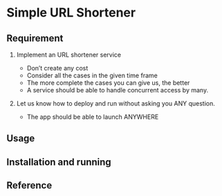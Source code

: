 # Simple URL Shortener

## Requirement

1. Implement an URL shortener service
    - Don’t create any cost
    - Consider all the cases in the given time frame
    - The more complete the cases you can give us, the better
    - A service should be able to handle concurrent access by many.

1. Let us know how to deploy and run without asking you ANY question.
    - The app should be able to launch ANYWHERE

## Usage

## Installation and running

## Reference
